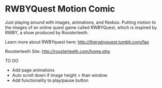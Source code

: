 RWBYQuest Motion Comic
================
Just playing around with images, animations, and flexbox. Putting motion to the images of an online quest game called RWBYQuest, which is inspired by RWBY, a show produced by Roosterteeth.

Learn more about RWBYquest here: 
http://therwbyquest.tumblr.com/faq

Roosterteeth Site:
http://roosterteeth.com/home.php


TO DO
- Add page animations
- Auto scroll down if image height > than window. 
- Add functionality to play/pause button
